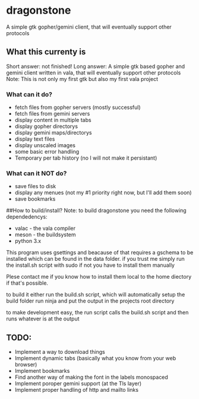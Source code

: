 # dragonstone

A simple gtk gopher/gemini client, that will eventually support other protocols

## What this currenty is
Short answer: not finished!
Long answer:
A simple gtk based gopher and gemini client written in vala,
that will eventually support other protocols
Note: This is not only my first gtk but also my first vala project

### What can it do?
- fetch files from gopher servers (mostly successful)
- fetch files from gemini servers
- display content in multiple tabs
- display gopher directorys
- display gemini maps/directorys
- display text files
- display unscaled images
- some basic error handling
- Temporary per tab history (no I will not make it persistant)

### What can it NOT do?
- save files to disk
- display any menues (not my #1 priority right now, but I'll add them soon)
- save bookmarks

##How to build/install?
Note: to build dragonstone you need the following dependedencys:
- valac - the vala compiler
- meson - the buildsystem
- python 3.x

This program uses gsettings and beacause of that requires a gschema to be installed which can be found in the data folder.
if you trust me simply run the install.sh script with sudo
if not you have to install them manually

Plese contact me if you know how to install them local to the home diectory if that's possible.

to build it either run the build.sh script, which will automatically setup the build folder run ninja and put the output in the projects root directory

to make development easy, the run script calls the build.sh script and then runs whatever is at the output

## TODO:
- Implement a way to download things
- Implement dynamic tabs (basically what you know from your web browser)
- Implement bookmarks
- Find another way of making the font in the labels monospaced
- Implement poroper gemini support (at the Tls layer)
- Implement proper handling of http and mailto links
